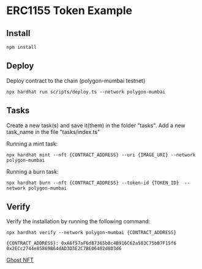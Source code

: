 # ERC1155 Token Example


## Install
```shell
npm install
```

## Deploy
Deploy contract to the chain (polygon-mumbai testnet)
```shell
npx hardhat run scripts/deploy.ts --network polygon-mumbai
```

## Tasks
Create a new task(s) and save it(them) in the folder "tasks". Add a new task_name in the file "tasks/index.ts"

Running a mint task:
```shell
npx hardhat mint --nft {CONTRACT_ADDRESS} --uri {IMAGE_URI} --network polygon-mumbai
```

Running a burn task:
```shell
npx hardhat burn --nft {CONTRACT_ADDRESS} --token-id {TOKEN_ID}  --network polygon-mumbai
```


## Verify
Verify the installation by running the following command:
```shell
npx hardhat verify --network polygon-mumbai {CONTRACT_ADDRESS}
```

```shell
{CONTRACT_ADDRESS}: 0xA6f57aF6d87365b0c4B916C62a583C75bB7F15f6
0x2ECc2744e85869B64dAD3D3E2C7BE06402d8D3d6
```
[Ghost NFT](https://testnets.opensea.io/assets/mumbai/0xa6f57af6d87365b0c4b916c62a583c75bb7f15f6/4)